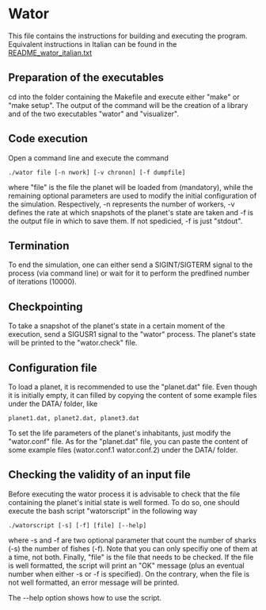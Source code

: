# Wator

This file contains the instructions for building and executing the program.
Equivalent instructions in Italian can be found in the [README_wator_italian.txt](README_wator_italian.txt)

## Preparation of the executables
	
cd into the folder containing the Makefile and execute either "make" or
"make setup". The output of the command will be the creation of a library
and of the two executables "wator" and "visualizer".

## Code execution

Open a command line and execute the command 

	./wator file [-n nwork] [-v chronon] [-f dumpfile]

where "file" is the file the planet will be loaded from (mandatory), while
the remaining optional parameters are used to modify the initial
configuration of the simulation. Respectively, -n represents the number of
workers, -v defines the rate at which snapshots of the planet's state are
taken and -f is the output file in which to save them. If not spedicied,
-f is just "stdout".
  
## Termination

To end the simulation, one can either send a SIGINT/SIGTERM signal to
the process (via command line) or wait for it to perform the predfined
number of iterations (10000).
  
## Checkpointing

To take a snapshot of the planet's state in a certain moment of the
execution, send a SIGUSR1 signal to the "wator" process. The planet's
state will be printed to the "wator.check" file.
  
## Configuration file

To load a planet, it is recommended to use the "planet.dat" file. Even
though it is initially empty, it can filled by copying the content of some
example files under the DATA/ folder, like

	planet1.dat, planet2.dat, planet3.dat

To set the life parameters of the planet's inhabitants, just modify the
"wator.conf" file. As for the "planet.dat" file, you can paste the content
of some example files (wator.conf.1 wator.conf.2) under the DATA/ folder.
  
## Checking the validity of an input file

Before executing the wator process it is advisable to check that the file
containing the planet's initial state is well formed. To do so, one should
execute the bash script "watorscript" in the following way

	./watorscript [-s] [-f] [file] [--help]

where -s and -f are two optional parameter that count the number of sharks
(-s) the number of fishes (-f). Note that you can only specifiy one of
them at a time, not both. Finally, "file" is the file that needs to be
checked. If the file is well formatted, the script will print an "OK"
message (plus an eventual number when either -s or -f is specified). On
the contrary, when the file is not well formatted, an error message will
be printed.

The --help option shows how to use the script.
